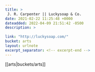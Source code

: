 ```yaml
---
title: > 
 J. R. Carpenter || Luckysoap & Co.
date: 2021-02-22 11:25:48 +0000
dateadded: 2022-04-09 21:51:42 -0500
description: > 
 
link: "http://luckysoap.com/"
bucket: arts
layout: urlnote
excerpt_separator: <!-- excerpt-end -->
--- 
```

 <!-- excerpt-end -->[[arts|buckets/arts]]
